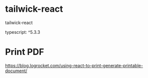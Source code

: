# tailwick-react

tailwick-react

typescript: ^5.3.3

# Print PDF
https://blog.logrocket.com/using-react-to-print-generate-printable-document/